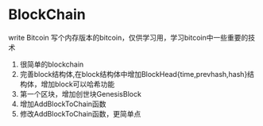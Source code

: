 # BlockChain
 write Bitcoin
 写个内存版本的bitcoin，仅供学习用，学习bitcoin中一些重要的技术

1. 很简单的blockchain
2. 完善block结构体,在block结构体中增加BlockHead{time,prevhash,hash}结构体，增加block可以哈希功能
3. 第一个区块，增加创世块GenesisBlock
4. 增加AddBlockToChain函数
5. 修改AddBlockToChain函数，更简单点